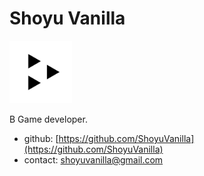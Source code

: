 # Shoyu Vanilla

<img src="images/profile_logo.png" width="100">

B Game developer.

* github: [https://github.com/ShoyuVanilla](https://github.com/ShoyuVanilla)
* contact: [shoyuvanilla@gmail.com](mailto:shoyuvanilla@gmail.com)